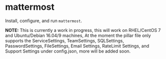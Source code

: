 # mattermost
Install, configure, and run `mattermost`.

**NOTE:** This is currently a work in progress, this will work on RHEL/CentOS 7 and Ubuntu/Debian 16.04/9 machines, At the moment the pillar file only supports the ServiceSettings, TeamSettings, SQLSettings, PasswordSettings, FileSettings, Email Settings, RateLimit Settings, and Support Settings under config.json, more will be added soon.
